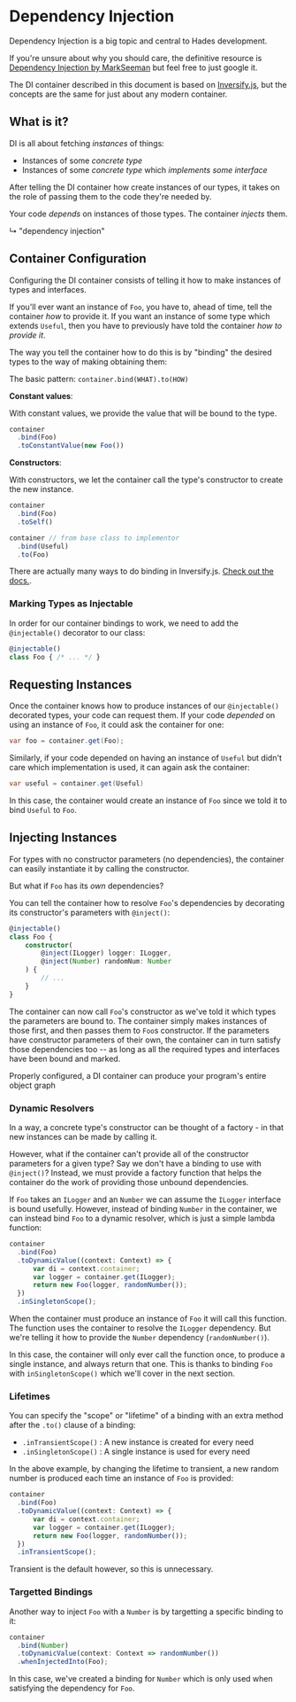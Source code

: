 # Dependency Injection

Dependency Injection is a big topic and central to Hades development.

If you're unsure about why you should care, the definitive resource is [Dependency Injection by MarkSeeman](https://www.amazon.com/Dependency-Injection-NET-Mark-Seemann/dp/1935182501)
but feel free to just google it.

The DI container described in this document is based on
[Inversify.js](https://inversify.io/), but the concepts are the same for just about any modern container.

## What is it?

DI is all about fetching *instances* of things:

- Instances of some *concrete type*
- Instances of some *concrete type* which *implements some interface*

After telling the DI container how create instances of our types, it takes on the
role of passing them to the code they're needed by.

Your code _depends_ on instances of those types. The container _injects_ them.

↳ "dependency injection"

## Container Configuration

Configuring the DI container consists of telling it how to make instances of types and interfaces.

If you'll ever want an instance of `Foo`, you have to, ahead of time, tell the container _how_ to provide it. If you want an instance of some type which extends `Useful`, then you have to previously have told the container _how to provide it_.

The way you tell the container how to do this is by "binding" the desired types to the way of making obtaining them:

The basic pattern: `container.bind(WHAT).to(HOW)`

**Constant values**: 

With constant values, we provide the value that will be bound to the type.
  
```ts
container
  .bind(Foo)
  .toConstantValue(new Foo())
```
**Constructors**: 

With constructors, we let the container call the type's constructor to create the new instance.

```ts
container
  .bind(Foo)
  .toSelf()

container // from base class to implementor
  .bind(Useful)
  .to(Foo)
```

There are actually many ways to do binding in Inversify.js. [Check out the docs.](https://github.com/inversify/InversifyJS/blob/master/wiki/readme.md#the-inversifyjs-features-and-api).

### Marking Types as Injectable

In order for our container bindings to work, we need to add the `@injectable()`
decorator to our class:

```ts
@injectable()
class Foo { /* ... */ }
```

## Requesting Instances

Once the container knows how to produce instances of our `@injectable()`
decorated types, your code can request them. If your code _depended_ on using an instance of `Foo`, it could ask the container for one:

```cs
var foo = container.get(Foo);
```

Similarly, if your code depended on having an instance of `Useful` but didn't care which implementation is used, it can again ask the container:

```cs
var useful = container.get(Useful)
```

In this case, the container would create an instance of `Foo` since we told it to bind `Useful` to `Foo`.

## Injecting Instances

For types with no constructor parameters (no dependencies), the container can
easily instantiate it by calling the constructor.

But what if `Foo` has its _own_ dependencies?

You can tell the container how to resolve `Foo`'s dependencies by decorating
its constructor's parameters with `@inject()`:

```ts
@injectable()
class Foo {
    constructor(
        @inject(ILogger) logger: ILogger,
        @inject(Number) randomNum: Number
    ) {
        // ...
    }
}
```

The container can now call `Foo`'s constructor as we've told it which types the
parameters are bound to. The container simply makes instances of those first,
and then passes them to `Foo`s constructor. If the parameters have constructor
parameters of their own, the container can in turn satisfy those dependencies
too -- as long as all the required types and interfaces have been bound and
marked.

Properly configured, a DI container can produce your program's entire object graph

### Dynamic Resolvers

In a way, a concrete type's constructor can be thought of a factory - in that new instances can be made by calling it.

However, what if the container can't provide all of the constructor parameters
for a given type? Say we don't have a binding to use with `@inject()`? Instead, we must provide a factory function that helps the container do the work of providing those unbound dependencies.

If `Foo` takes an `ILogger` and an `Number` we can assume the `ILogger` interface is bound usefully. However, instead of binding `Number` in the container, we can instead bind `Foo` to a dynamic resolver, which is just a simple lambda function:

```ts
container
  .bind(Foo)
  .toDynamicValue((context: Context) => {
      var di = context.container;
      var logger = container.get(ILogger);
      return new Foo(logger, randomNumber());
  })
  .inSingletonScope();
```

When the container must produce an instance of `Foo` it will call this
function. The function uses the container to resolve the `ILogger`
dependency. But we're telling it how to provide the `Number` dependency (`randomNumber()`).

In this case, the container will only ever call the function once, to produce a
single instance, and always return that one. This is thanks to binding `Foo`
with `inSingletonScope()` which we'll cover in the next section.

### Lifetimes

You can specify the "scope" or "lifetime" of a binding with an extra method
after the `.to()` clause of a binding:

- `.inTransientScope()` : A new instance is created for every need
- `.inSingletonScope()` : A single instance is used for every need

In the above example, by changing the lifetime to transient, a new random number is produced each time an instance of `Foo` is provided:

```ts
container
  .bind(Foo)
  .toDynamicValue((context: Context) => {
      var di = context.container;
      var logger = container.get(ILogger);
      return new Foo(logger, randomNumber());
  })
  .inTransientScope();
```

Transient is the default however, so this is unnecessary.

### Targetted Bindings

Another way to inject `Foo` with a `Number` is by targetting a specific binding
to it:

```ts
container
  .bind(Number)
  .toDynamicValue(context: Context => randomNumber())
  .whenInjectedInto(Foo);
```

In this case, we've created a binding for `Number` which is only used when
satisfying the dependency for `Foo`.


